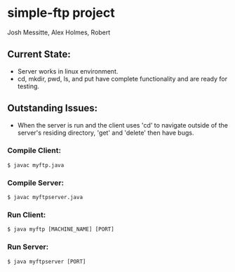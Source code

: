 # simple-ftp project
Josh Messitte, Alex Holmes, Robert

## Current State:
- Server works in linux environment.
- cd, mkdir, pwd, ls, and put have complete functionality and are ready for testing.
## Outstanding Issues:
- When the server is run and the client uses 'cd' to navigate outside of the server's residing directory, 'get' and 'delete' then have bugs.

### Compile Client:
```
$ javac myftp.java
```
### Compile Server:
```
$ javac myftpserver.java
```

### Run Client:
```
$ java myftp [MACHINE_NAME] [PORT]
```

### Run Server:
```
$ java myftpserver [PORT]
```
